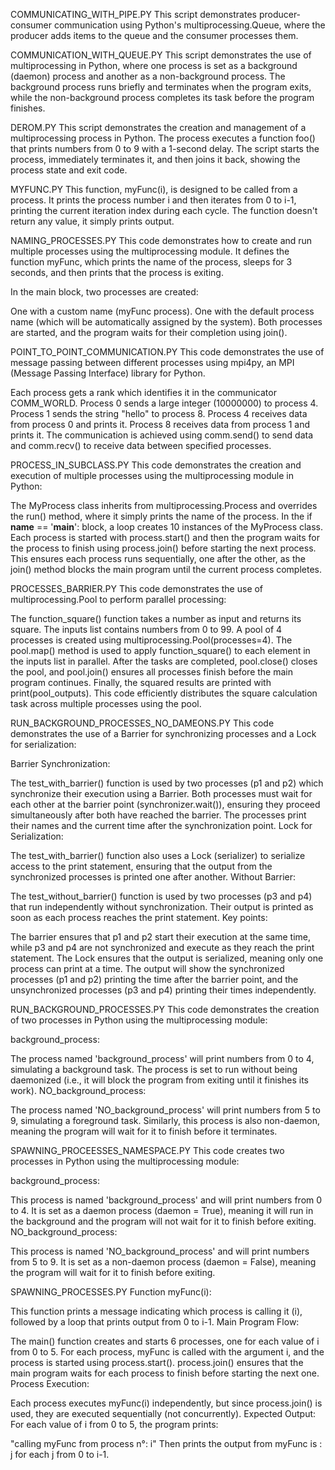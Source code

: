 COMMUNICATING_WITH_PIPE.PY
This script demonstrates producer-consumer communication using Python's multiprocessing.Queue, where the producer adds items to the queue and the consumer processes them.

COMMUNICATION_WITH_QUEUE.PY
This script demonstrates the use of multiprocessing in Python, where one process is set as a background (daemon) process and another as a non-background process. The background process runs briefly and terminates when the program exits, while the non-background process completes its task before the program finishes.

DEROM.PY
This script demonstrates the creation and management of a multiprocessing process in Python. The process executes a function foo() that prints numbers from 0 to 9 with a 1-second delay. The script starts the process, immediately terminates it, and then joins it back, showing the process state and exit code.

MYFUNC.PY
This function, myFunc(i), is designed to be called from a process. It prints the process number i and then iterates from 0 to i-1, printing the current iteration index during each cycle. The function doesn't return any value, it simply prints output.

NAMING_PROCESSES.PY
This code demonstrates how to create and run multiple processes using the multiprocessing module. It defines the function myFunc, which prints the name of the process, sleeps for 3 seconds, and then prints that the process is exiting.

In the main block, two processes are created:

One with a custom name (myFunc process).
One with the default process name (which will be automatically assigned by the system).
Both processes are started, and the program waits for their completion using join().

POINT_TO_POINT_COMMUNICATION.PY
This code demonstrates the use of message passing between different processes using mpi4py, an MPI (Message Passing Interface) library for Python.

Each process gets a rank which identifies it in the communicator COMM_WORLD.
Process 0 sends a large integer (10000000) to process 4.
Process 1 sends the string "hello" to process 8.
Process 4 receives data from process 0 and prints it.
Process 8 receives data from process 1 and prints it.
The communication is achieved using comm.send() to send data and comm.recv() to receive data between specified processes.

PROCESS_IN_SUBCLASS.PY
This code demonstrates the creation and execution of multiple processes using the multiprocessing module in Python:

The MyProcess class inherits from multiprocessing.Process and overrides the run() method, where it simply prints the name of the process.
In the if __name__ == '__main__': block, a loop creates 10 instances of the MyProcess class.
Each process is started with process.start() and then the program waits for the process to finish using process.join() before starting the next process.
This ensures each process runs sequentially, one after the other, as the join() method blocks the main program until the current process completes.

PROCESSES_BARRIER.PY
This code demonstrates the use of multiprocessing.Pool to perform parallel processing:

The function_square() function takes a number as input and returns its square.
The inputs list contains numbers from 0 to 99.
A pool of 4 processes is created using multiprocessing.Pool(processes=4).
The pool.map() method is used to apply function_square() to each element in the inputs list in parallel.
After the tasks are completed, pool.close() closes the pool, and pool.join() ensures all processes finish before the main program continues.
Finally, the squared results are printed with print(pool_outputs).
This code efficiently distributes the square calculation task across multiple processes using the pool.


RUN_BACKGROUND_PROCESSES_NO_DAMEONS.PY
This code demonstrates the use of a Barrier for synchronizing processes and a Lock for serialization:

Barrier Synchronization:

The test_with_barrier() function is used by two processes (p1 and p2) which synchronize their execution using a Barrier. Both processes must wait for each other at the barrier point (synchronizer.wait()), ensuring they proceed simultaneously after both have reached the barrier.
The processes print their names and the current time after the synchronization point.
Lock for Serialization:

The test_with_barrier() function also uses a Lock (serializer) to serialize access to the print statement, ensuring that the output from the synchronized processes is printed one after another.
Without Barrier:

The test_without_barrier() function is used by two processes (p3 and p4) that run independently without synchronization. Their output is printed as soon as each process reaches the print statement.
Key points:

The barrier ensures that p1 and p2 start their execution at the same time, while p3 and p4 are not synchronized and execute as they reach the print statement.
The Lock ensures that the output is serialized, meaning only one process can print at a time.
The output will show the synchronized processes (p1 and p2) printing the time after the barrier point, and the unsynchronized processes (p3 and p4) printing their times independently.

RUN_BACKGROUND_PROCESSES.PY
This code demonstrates the creation of two processes in Python using the multiprocessing module:

background_process:

The process named 'background_process' will print numbers from 0 to 4, simulating a background task.
The process is set to run without being daemonized (i.e., it will block the program from exiting until it finishes its work).
NO_background_process:

The process named 'NO_background_process' will print numbers from 5 to 9, simulating a foreground task.
Similarly, this process is also non-daemon, meaning the program will wait for it to finish before it terminates.

SPAWNING_PROCEESSES_NAMESPACE.PY
This code creates two processes in Python using the multiprocessing module:

background_process:

This process is named 'background_process' and will print numbers from 0 to 4. It is set as a daemon process (daemon = True), meaning it will run in the background and the program will not wait for it to finish before exiting.
NO_background_process:

This process is named 'NO_background_process' and will print numbers from 5 to 9. It is set as a non-daemon process (daemon = False), meaning the program will wait for it to finish before exiting.

SPAWNING_PROCESSES.PY
Function myFunc(i):

This function prints a message indicating which process is calling it (i), followed by a loop that prints output from 0 to i-1.
Main Program Flow:

The main() function creates and starts 6 processes, one for each value of i from 0 to 5.
For each process, myFunc is called with the argument i, and the process is started using process.start().
process.join() ensures that the main program waits for each process to finish before starting the next one.
Process Execution:

Each process executes myFunc(i) independently, but since process.join() is used, they are executed sequentially (not concurrently).
Expected Output:
For each value of i from 0 to 5, the program prints:

"calling myFunc from process n°: i"
Then prints the output from myFunc is : j for each j from 0 to i-1.
